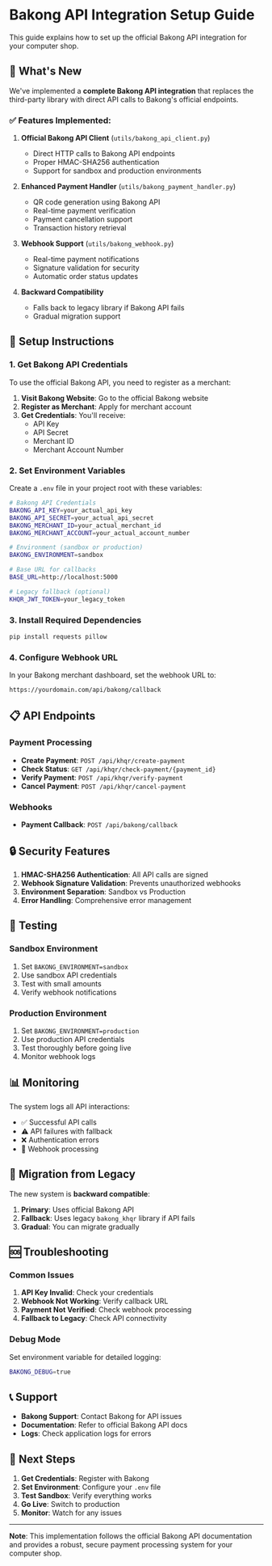 # Bakong API Integration Setup Guide

This guide explains how to set up the official Bakong API integration for your computer shop.

## 🚀 What's New

We've implemented a **complete Bakong API integration** that replaces the third-party library with direct API calls to Bakong's official endpoints.

### ✅ Features Implemented:

1. **Official Bakong API Client** (`utils/bakong_api_client.py`)
   - Direct HTTP calls to Bakong API endpoints
   - Proper HMAC-SHA256 authentication
   - Support for sandbox and production environments

2. **Enhanced Payment Handler** (`utils/bakong_payment_handler.py`)
   - QR code generation using Bakong API
   - Real-time payment verification
   - Payment cancellation support
   - Transaction history retrieval

3. **Webhook Support** (`utils/bakong_webhook.py`)
   - Real-time payment notifications
   - Signature validation for security
   - Automatic order status updates

4. **Backward Compatibility**
   - Falls back to legacy library if Bakong API fails
   - Gradual migration support

## 🔧 Setup Instructions

### 1. Get Bakong API Credentials

To use the official Bakong API, you need to register as a merchant:

1. **Visit Bakong Website**: Go to the official Bakong website
2. **Register as Merchant**: Apply for merchant account
3. **Get Credentials**: You'll receive:
   - API Key
   - API Secret
   - Merchant ID
   - Merchant Account Number

### 2. Set Environment Variables

Create a `.env` file in your project root with these variables:

```bash
# Bakong API Credentials
BAKONG_API_KEY=your_actual_api_key
BAKONG_API_SECRET=your_actual_api_secret
BAKONG_MERCHANT_ID=your_actual_merchant_id
BAKONG_MERCHANT_ACCOUNT=your_actual_account_number

# Environment (sandbox or production)
BAKONG_ENVIRONMENT=sandbox

# Base URL for callbacks
BASE_URL=http://localhost:5000

# Legacy fallback (optional)
KHQR_JWT_TOKEN=your_legacy_token
```

### 3. Install Required Dependencies

```bash
pip install requests pillow
```

### 4. Configure Webhook URL

In your Bakong merchant dashboard, set the webhook URL to:
```
https://yourdomain.com/api/bakong/callback
```

## 📋 API Endpoints

### Payment Processing

- **Create Payment**: `POST /api/khqr/create-payment`
- **Check Status**: `GET /api/khqr/check-payment/{payment_id}`
- **Verify Payment**: `POST /api/khqr/verify-payment`
- **Cancel Payment**: `POST /api/khqr/cancel-payment`

### Webhooks

- **Payment Callback**: `POST /api/bakong/callback`

## 🔒 Security Features

1. **HMAC-SHA256 Authentication**: All API calls are signed
2. **Webhook Signature Validation**: Prevents unauthorized webhooks
3. **Environment Separation**: Sandbox vs Production
4. **Error Handling**: Comprehensive error management

## 🧪 Testing

### Sandbox Environment

1. Set `BAKONG_ENVIRONMENT=sandbox`
2. Use sandbox API credentials
3. Test with small amounts
4. Verify webhook notifications

### Production Environment

1. Set `BAKONG_ENVIRONMENT=production`
2. Use production API credentials
3. Test thoroughly before going live
4. Monitor webhook logs

## 📊 Monitoring

The system logs all API interactions:

- ✅ Successful API calls
- ⚠️ API failures with fallback
- ❌ Authentication errors
- 🔄 Webhook processing

## 🔄 Migration from Legacy

The new system is **backward compatible**:

1. **Primary**: Uses official Bakong API
2. **Fallback**: Uses legacy `bakong_khqr` library if API fails
3. **Gradual**: You can migrate gradually

## 🆘 Troubleshooting

### Common Issues

1. **API Key Invalid**: Check your credentials
2. **Webhook Not Working**: Verify callback URL
3. **Payment Not Verified**: Check webhook processing
4. **Fallback to Legacy**: Check API connectivity

### Debug Mode

Set environment variable for detailed logging:
```bash
BAKONG_DEBUG=true
```

## 📞 Support

- **Bakong Support**: Contact Bakong for API issues
- **Documentation**: Refer to official Bakong API docs
- **Logs**: Check application logs for errors

## 🎯 Next Steps

1. **Get Credentials**: Register with Bakong
2. **Set Environment**: Configure your `.env` file
3. **Test Sandbox**: Verify everything works
4. **Go Live**: Switch to production
5. **Monitor**: Watch for any issues

---

**Note**: This implementation follows the official Bakong API documentation and provides a robust, secure payment processing system for your computer shop.
